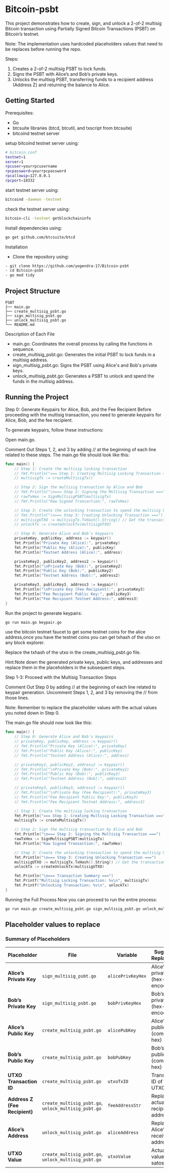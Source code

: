# Bitcoin-psbt

This project demonstrates how to create, sign, and unlock a 2-of-2 multisig Bitcoin transaction using Partially Signed Bitcoin Transactions (PSBT) on Bitcoin’s testnet. 

Note: The implementation uses hardcoded placeholders values that need to be replaces before running the repo.

Steps:
1. Creates a 2-of-2 multisig PSBT to lock funds.
2. Signs the PSBT with Alice’s and Bob’s private keys.
3. Unlocks the multisig PSBT, transferring funds to a recipient address (Address Z) and returning the balance to Alice.

## Getting Started
Prerequisites:
- Go 
- btcsuite libraries (btcd, btcutil, and txscript from btcsuite)
- bitcoind testnet server

setup bitcoind testnet server using:

```bash
# bitcoin.conf
testnet=1
server=1
rpcuser=yourrpcusername
rpcpassword=yourrpcpassword
rpcallowip=127.0.0.1
rpcport=18332

```
start testnet server using:

```bash
bitcoind -daemon -testnet

```

check the testnet server using:

```bash
bitcoin-cli -testnet getblockchaininfo

```



Install dependencies using:
```bash
go get github.com/btcsuite/btcd

```
Installation

- Clone the repository using:
```bash
- git clone https://github.com/yogendra-17/Bitcoin-psbt
- cd Bitcoin-psbt
- go mod tidy

```

## Project Structure

```
PSBT
├── main.go                   
├── create_multisig_psbt.go   
├── sign_multisig_psbt.go
├── unlock_multisig_psbt.go  
└── README.md    
```
Description of Each File
- main.go: Coordinates the overall process by calling the functions in sequence.
- create_multisig_psbt.go: Generates the initial PSBT to lock funds in a multisig address.
- sign_multisig_psbt.go: Signs the PSBT using Alice's and Bob's private keys.
- unlock_multisig_psbt.go: Generates a PSBT to unlock and spend the funds in the multisig address.

## Running the Project


Step 0: Generate Keypairs for Alice, Bob, and the Fee Recipient
Before proceeding with the multisig transaction, you need to generate keypairs for Alice, Bob, and the fee recipient.

To generate keypairs, follow these instructions:

Open main.go.

Comment Out Steps 1, 2, and 3 by adding // at the beginning of each line related to these steps. The main.go file should look like this:

```go
func main() {
    // Step 1: Create the multisig locking transaction
    // fmt.Println("=== Step 1: Creating Multisig Locking Transaction ===")
    // multisigTx := createMultisigTx()

    // Step 2: Sign the multisig transaction by Alice and Bob
    // fmt.Println("\n=== Step 2: Signing the Multisig Transaction ===")
    // rawTxHex := SignMultisigPSBT(multisigTx)
    // fmt.Println("Raw Signed Transaction:", rawTxHex)

    // Step 3: Create the unlocking transaction to spend the multisig UTXO
    // fmt.Println("\n=== Step 3: Creating Unlocking Transaction ===")
    // multisigUTXO := multisigTx.TxHash().String() // Get the transaction ID of the multisig tx
    // unlockTx := createUnlockTx(multisigUTXO)

    // Step 0: Generate Alice and Bob's keypairs
    privateKey, publicKey, address := keypair()
    fmt.Println("Private Key (Alice):", privateKey)
    fmt.Println("Public Key (Alice):", publicKey)
    fmt.Println("Testnet Address (Alice):", address)

    privateKey2, publicKey2, address2 := keypair()
    fmt.Println("\nPrivate Key (Bob):", privateKey2)
    fmt.Println("Public Key (Bob):", publicKey2)
    fmt.Println("Testnet Address (Bob):", address2)

    privateKey3, publicKey3, address3 := keypair()
    fmt.Println("\nPrivate Key (Fee Recipient):", privateKey3)
    fmt.Println("Fee Recipient Public Key:", publicKey3)
    fmt.Println("Fee Recipient Testnet Address:", address3)
}

```

Run the project to generate keypairs:

```bash
go run main.go keypair.go

```
use the bitcoin testnet faucet to get some testnet coins for the alice address,once you have the testnet coins you can get txhash of the utxo on any block explorer.

Replace the txhash of the utxo in the create_multisig_psbt.go file.

Hint:Note down the generated private keys, public keys, and addresses and replace them in the placeholders in the subsequent steps.


Step 1-3: Proceed with the Multisig Transaction Steps

Comment Out Step 0 by adding // at the beginning of each line related to keypair generation.
Uncomment Steps 1, 2, and 3 by removing the // from those lines.

Note: Remember to replace the placeholder values with the actual values you noted down in Step 0.


The main.go file should now look like this:

```go
func main() {
    // Step 0: Generate Alice and Bob's keypairs
    // privateKey, publicKey, address := keypair()
    // fmt.Println("Private Key (Alice):", privateKey)
    // fmt.Println("Public Key (Alice):", publicKey)
    // fmt.Println("Testnet Address (Alice):", address)

    // privateKey2, publicKey2, address2 := keypair()
    // fmt.Println("\nPrivate Key (Bob):", privateKey2)
    // fmt.Println("Public Key (Bob):", publicKey2)
    // fmt.Println("Testnet Address (Bob):", address2)

    // privateKey3, publicKey3, address3 := keypair()
    // fmt.Println("\nPrivate Key (Fee Recipient):", privateKey3)
    // fmt.Println("Fee Recipient Public Key:", publicKey3)
    // fmt.Println("Fee Recipient Testnet Address:", address3)

    // Step 1: Create the multisig locking transaction
    fmt.Println("=== Step 1: Creating Multisig Locking Transaction ===")
    multisigTx := createMultisigTx()

    // Step 2: Sign the multisig transaction by Alice and Bob
    fmt.Println("\n=== Step 2: Signing the Multisig Transaction ===")
    rawTxHex := SignMultisigPSBT(multisigTx)
    fmt.Println("Raw Signed Transaction:", rawTxHex)

    // Step 3: Create the unlocking transaction to spend the multisig UTXO
    fmt.Println("\n=== Step 3: Creating Unlocking Transaction ===")
    multisigUTXO := multisigTx.TxHash().String() // Get the transaction ID of the multisig tx
    unlockTx := createUnlockTx(multisigUTXO)

    fmt.Println("\n=== Transaction Summary ===")
    fmt.Printf("Multisig Locking Transaction: %v\n", multisigTx)
    fmt.Printf("Unlocking Transaction: %v\n", unlockTx)
}
``` 

Running the Full Process
Now you can proceed to run the entire process:

```bash
go run main.go create_multisig_psbt.go sign_multisig_psbt.go unlock_multisig_psbt.go
```

## Placeholder values to replace

### Summary of Placeholders

| Placeholder               | File                     | Variable                | Suggested Replacement                        |
|---------------------------|--------------------------|-------------------------|----------------------------------------------|
| **Alice’s Private Key**       | `sign_multisig_psbt.go`  | `alicePrivKeyHex`       | Alice’s actual private key (hex-encoded)    |
| **Bob’s Private Key**         | `sign_multisig_psbt.go`  | `bobPrivKeyHex`         | Bob’s actual private key (hex-encoded)      |
| **Alice’s Public Key**        | `create_multisig_psbt.go`| `alicePubKey`           | Alice’s actual public key (compressed hex)  |
| **Bob’s Public Key**          | `create_multisig_psbt.go`| `bobPubKey`             | Bob’s actual public key (compressed hex)    |
| **UTXO Transaction ID**       | `create_multisig_psbt.go`| `utxoTxID`              | Transaction ID of actual UTXO                            |
| **Address Z (Fee Recipient)** | `create_multisig_psbt.go`, `unlock_multisig_psbt.go` | `feeAddressStr` | Replace with actual fee recipient address                      |
| **Alice’s Address**           | `unlock_multisig_psbt.go`| `aliceAddress`          | Replace with Alice’s receiving address                   |
| **UTXO Value**                | `create_multisig_psbt.go`, `unlock_multisig_psbt.go` | `utxoValue` | Actual UTXO value in satoshis              |
